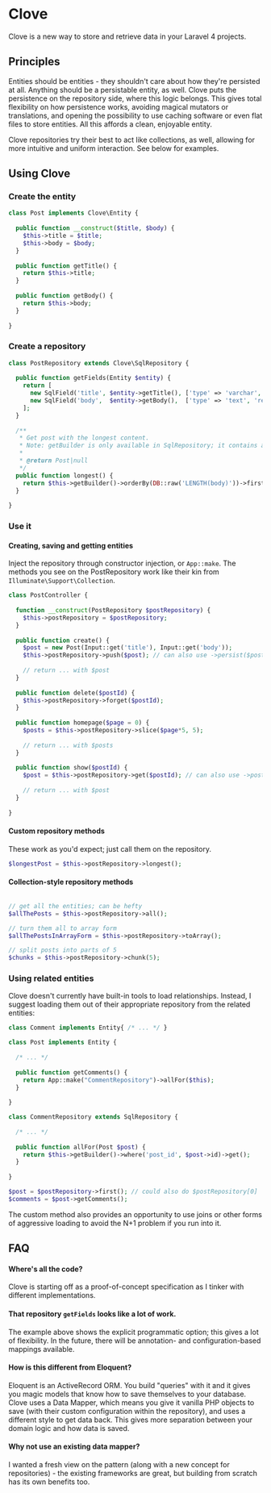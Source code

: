 # Clove

Clove is a new way to store and retrieve data in your Laravel 4 projects.

## Principles

Entities should be entities - they shouldn't care about how they're persisted at all. Anything should be a persistable entity, as well. Clove puts the persistence on the repository side, where this logic belongs. This gives total flexibility on how persistence works, avoiding magical mutators or translations, and opening the possibility to use caching software or even flat files to store entities. All this affords a clean, enjoyable entity.

Clove repositories try their best to act like collections, as well, allowing for more intuitive and uniform interaction. See below for examples.

## Using Clove

### Create the entity

```php
class Post implements Clove\Entity {
  
  public function __construct($title, $body) {
    $this->title = $title;
    $this->body = $body;
  }
  
  public function getTitle() {
    return $this->title;
  }
  
  public function getBody() {
    return $this->body;
  }
  
}
```

### Create a repository

```php
class PostRepository extends Clove\SqlRepository {
  
  public function getFields(Entity $entity) {
    return [
      new SqlField('title', $entity->getTitle(), ['type' => 'varchar', 'length' => 200, 'required' => true]),
      new SqlField('body',  $entity->getBody(),  ['type' => 'text', 'required' => true]),
    ];
  }
  
  /**
   * Get post with the longest content.
   * Note: getBuilder is only available in SqlRepository; it contains a laravel query builder instance.
   *
   * @return Post|null
   */
  public function longest() {
    return $this->getBuilder()->orderBy(DB::raw('LENGTH(body)'))->first();
  }
  
}
```

### Use it

#### Creating, saving and getting entities

Inject the repository through constructor injection, or `App::make`. The methods you see on the PostRepository work like their kin from `Illuminate\Support\Collection`.

```php
class PostController {
  
  function __construct(PostRepository $postRepository) {
    $this->postRepository = $postRepository;
  }
  
  public function create() {
    $post = new Post(Input::get('title'), Input::get('body'));
    $this->postRepository->push($post); // can also use ->persist($post)
    
    // return ... with $post
  }
  
  public function delete($postId) {
    $this->postRepository->forget($postId);
  }
  
  public function homepage($page = 0) {
    $posts = $this->postRepository->slice($page*5, 5);
    
    // return ... with $posts
  }
  
  public function show($postId) {
    $post = $this->postRepository->get($postId); // can also use ->postRepository[$postId]
    
    // return ... with $post
  }
  
}
```

#### Custom repository methods

These work as you'd expect; just call them on the repository.

```php
$longestPost = $this->postRepository->longest();
```

#### Collection-style repository methods

```php

// get all the entities; can be hefty
$allThePosts = $this->postRepository->all();

// turn them all to array form
$allThePostsInArrayForm = $this->postRepository->toArray();

// split posts into parts of 5
$chunks = $this->postRepository->chunk(5);

```

### Using related entities

Clove doesn't currently have built-in tools to load relationships. Instead, I suggest loading them out of their appropriate repository from the related entities:

```php
class Comment implements Entity{ /* ... */ }

class Post implements Entity {
  
  /* ... */
  
  public function getComments() {
    return App::make("CommentRepository")->allFor($this);
  }
  
}

class CommentRepository extends SqlRepository {
  
  /* ... */
  
  public function allFor(Post $post) {
    return $this->getBuilder()->where('post_id', $post->id)->get();
  }
  
}
```

```php
$post = $postRepository->first(); // could also do $postRepository[0]
$comments = $post->getComments();
```

The custom method also provides an opportunity to use joins or other forms of aggressive loading to avoid the N+1 problem if you run into it.

## FAQ

#### Where's all the code?
Clove is starting off as a proof-of-concept specification as I tinker with different implementations.

#### That repository `getFields` looks like a lot of work.
The example above shows the explicit programmatic option; this gives a lot of flexibility. In the future, there will be annotation- and configuration-based mappings available.

#### How is this different from Eloquent?
Eloquent is an ActiveRecord ORM. You build "queries" with it and it gives you magic models that know how to save themselves to your database. Clove uses a Data Mapper, which means you give it vanilla PHP objects to save (with their custom configuration within the repository), and uses a different style to get data back. This gives more separation between your domain logic and how data is saved.

#### Why not use an existing data mapper?
I wanted a fresh view on the pattern (along with a new concept for repositories) - the existing frameworks are great, but building from scratch has its own benefits too.
